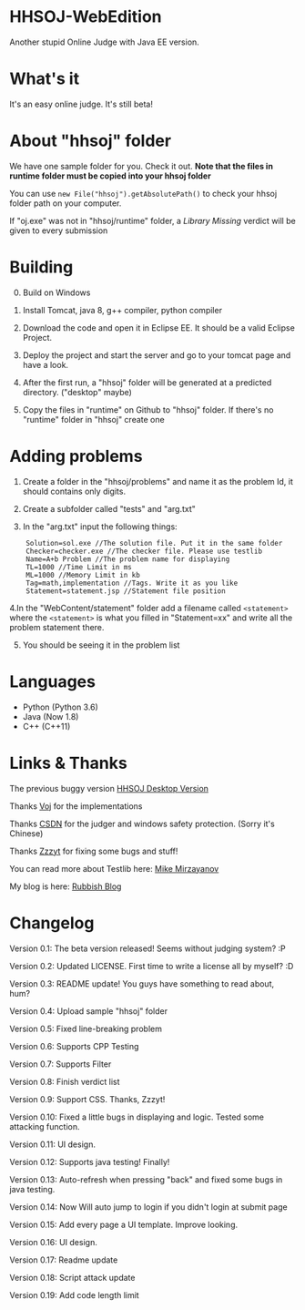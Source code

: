 # HHSOJ-WebEdition
Another stupid Online Judge with Java EE version.
# What's it
It's an easy online judge. It's still beta!
# About "hhsoj" folder
We have one sample folder for you. Check it out. **Note that the files in runtime folder must be copied into your hhsoj folder**

You can use `new File("hhsoj").getAbsolutePath()` to check your hhsoj folder path on your computer.

If "oj.exe" was not in "hhsoj/runtime" folder, a *Library Missing* verdict will be given to every submission
# Building
0. Build on Windows

1. Install Tomcat, java 8, g++ compiler, python compiler

2. Download the code and open it in Eclipse EE. It should be a valid Eclipse Project.

3. Deploy the project and start the server and go to your tomcat page and have a look.

4. After the first run, a "hhsoj" folder will be generated at a predicted directory. ("desktop" maybe)

5. Copy the files in "runtime" on Github to "hhsoj" folder. If there's no "runtime" folder in "hhsoj" create one

# Adding problems
1. Create a folder in the "hhsoj/problems" and name it as the problem Id, it should contains only digits.

2. Create a subfolder called "tests" and "arg.txt"

3. In the "arg.txt" input the following things:

```
    Solution=sol.exe //The solution file. Put it in the same folder
    Checker=checker.exe //The checker file. Please use testlib
    Name=A+b Problem //The problem name for displaying
    TL=1000 //Time Limit in ms
    ML=1000 //Memory Limit in kb
    Tag=math,implementation //Tags. Write it as you like
    Statement=statement.jsp //Statement file position
```

4.In the "WebContent/statement" folder add a filename called `<statement>` where the `<statement>` is what you filled in "Statement=xx" and write all the problem statement there.

5. You should be seeing it in the problem list
# Languages

- Python (Python 3.6)
- Java (Now 1.8)
- C++ (C++11)
    
# Links & Thanks
The previous buggy version [HHSOJ Desktop Version](https://github.com/XiaoGeNintendo/hhsoj)

Thanks [Voj](https://github.com/hzxie/voj/) for the implementations

Thanks [CSDN](https://www.cnblogs.com/Sugite/articles/4568066.html) for the judger and windows safety protection. (Sorry it's Chinese)

Thanks [Zzzyt](https://github.com/zzzzzzyt) for fixing some bugs and stuff!

You can read more about Testlib here: [Mike Mirzayanov](http://codeforces.com/testlib)

My blog is here: [Rubbish Blog](https://xgns-blog.000webhostapp.com)
# Changelog
Version 0.1: The beta version released! Seems without judging system? :P

Version 0.2: Updated LICENSE. First time to write a license all by myself? :D

Version 0.3: README update! You guys have something to read about, hum?

Version 0.4: Upload sample "hhsoj" folder

Version 0.5: Fixed line-breaking problem

Version 0.6: Supports CPP Testing

Version 0.7: Supports Filter

Version 0.8: Finish verdict list

Version 0.9: Support CSS. Thanks, Zzzyt!

Version 0.10: Fixed a little bugs in displaying and logic. Tested some attacking function.

Version 0.11: UI design.

Version 0.12: Supports java testing! Finally!

Version 0.13: Auto-refresh when pressing "back" and fixed some bugs in java testing.

Version 0.14: Now Will auto jump to login if you didn't login at submit page

Version 0.15: Add every page a UI template. Improve looking.

Version 0.16: UI design.

Version 0.17: Readme update

Version 0.18: Script attack update

Version 0.19: Add code length limit